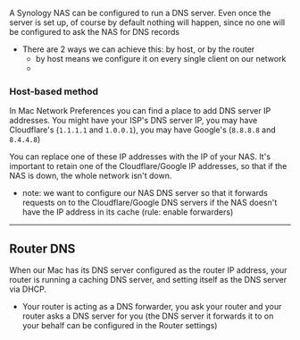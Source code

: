 
A Synology NAS can be configured to run a DNS server. Even once the server is set up, of course by default nothing will happen, since no one will be configured to ask the NAS for DNS records
- There are 2 ways we can achieve this: by host, or by the router
    - by host means we configure it on every single client on our network
    - 

### Host-based method
In Mac Network Preferences you can find a place to add DNS server IP addresses. You might have your ISP's DNS server IP, you may have Cloudflare's (`1.1.1.1` and `1.0.0.1`), you may have Google's (`8.8.8.8` and `8.4.4.8`)

You can replace one of these IP addresses with the IP of your NAS. It's important to retain one of the Cloudflare/Google IP addresses, so that if the NAS is down, the whole network isn't down.
- note: we want to configure our NAS DNS server so that it forwards requests on to the Cloudflare/Google DNS servers if the NAS doesn't have the IP address in its cache (rule: enable forwarders)

* * *

## Router DNS 
When our Mac has its DNS server configured as the router IP address, your router is running a caching DNS server, and setting itself as the DNS server via DHCP.
- Your router is acting as a DNS forwarder, you ask your router and your router asks a DNS server for you (the DNS server it forwards it to on your behalf can be configured in the Router settings)
